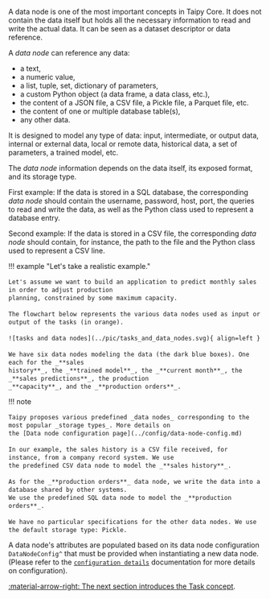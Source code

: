 A data node is one of the most important concepts in Taipy Core. It does not contain the data itself but holds all
the necessary information to read and write the actual data. It can be seen as a dataset descriptor or data reference.

A _data node_ can reference any data:

- a text,
- a numeric value,
- a list, tuple, set, dictionary of parameters,
- a custom Python object (a data frame, a data class, etc.),
- the content of a JSON file, a CSV file, a Pickle file, a Parquet file, etc.
- the content of one or multiple database table(s),
- any other data.

It is designed to model any type of data: input, intermediate, or output data, internal or external data, local or
remote data, historical data, a set of parameters, a trained model, etc.

The _data node_ information depends on the data itself, its exposed format, and its storage type.

First example: If the data is stored in a SQL database, the corresponding _data node_ should contain the username,
password, host, port, the queries to read and write the data, as well as the Python class used to represent a
database entry.

Second example: If the data is stored in a CSV file, the corresponding _data node_ should contain, for instance, the
path to the file and the Python class used to represent a CSV line.

!!! example "Let's take a realistic example."

    Let's assume we want to build an application to predict monthly sales in order to adjust production
    planning, constrained by some maximum capacity.

    The flowchart below represents the various data nodes used as input or output of the tasks (in orange).

    ![tasks and data nodes](../pic/tasks_and_data_nodes.svg){ align=left }

    We have six data nodes modeling the data (the dark blue boxes). One each for the _**sales
    history**_, the _**trained model**_, the _**current month**_, the _**sales predictions**_, the production
    _**capacity**_, and the _**production orders**_.

!!! note

    Taipy proposes various predefined _data nodes_ corresponding to the most popular _storage types_. More details on
    the [Data node configuration page](../config/data-node-config.md)

    In our example, the sales history is a CSV file received, for instance, from a company record system. We use
    the predefined CSV data node to model the _**sales history**_.

    As for the _**production orders**_ data node, we write the data into a database shared by other systems.
    We use the predefined SQL data node to model the _**production orders**_.

    We have no particular specifications for the other data nodes. We use the default storage type: Pickle.

A data node's attributes are populated based on its data node configuration `DataNodeConfig^` that must be
provided when instantiating a new data node. (Please refer to the
[`configuration details`](../config/data-node-config.md) documentation for more
details on configuration).

[:material-arrow-right: The next section introduces the Task concept](task.md).
